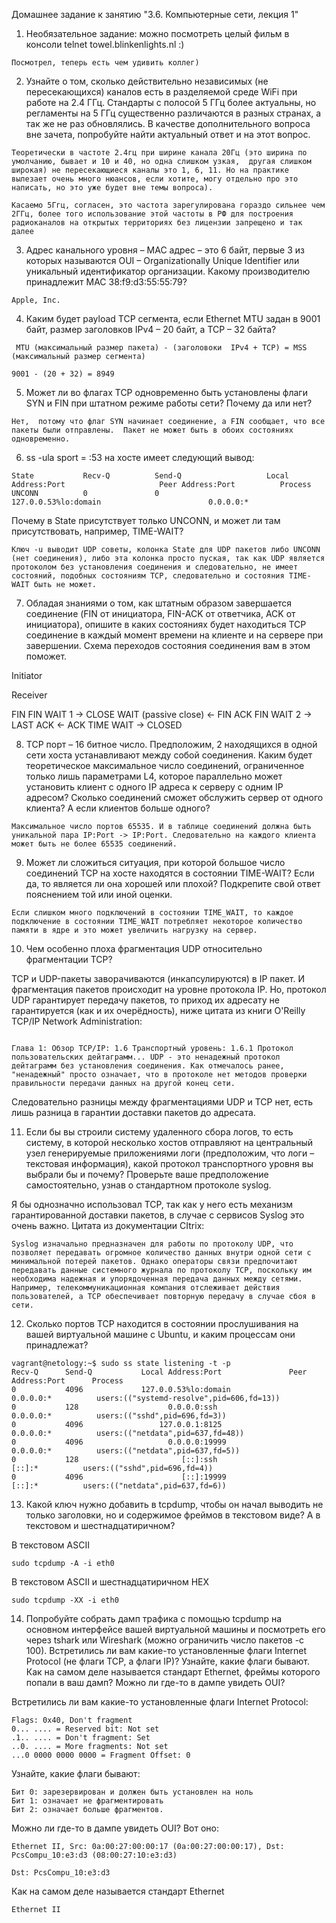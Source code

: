 Домашнее задание к занятию "3.6. Компьютерные сети, лекция 1"

1. Необязательное задание: можно посмотреть целый фильм в консоли telnet towel.blinkenlights.nl :)
```
Посмотрел, теперь есть чем удивить коллег)
```

2. Узнайте о том, сколько действительно независимых (не пересекающихся) каналов есть в разделяемой среде WiFi при работе на 2.4 ГГц. Стандарты с полосой 5 ГГц более актуальны, но регламенты на 5 ГГц существенно различаются в разных странах, а так же не раз обновлялись. В качестве дополнительного вопроса вне зачета, попробуйте найти актуальный ответ и на этот вопрос.
```
Теоретически в частоте 2.4гц при ширине канала 20Гц (это ширина по умолчанию, бывает и 10 и 40, но одна слишком узкая,  другая слишком широкая) не пересекающиеся каналы это 1, 6, 11. Но на практике вылезает очень много нюансов, если хотите, могу отдельно про это написать, но это уже будет вне темы вопроса).

Касаемо 5Ггц, согласен, это частота зарегулирована гораздо сильнее чем 2ГГц, более того использование этой частоты в РФ для построения радиоканалов на открытых территориях без лицензии запрещено и так далее
```

3. Адрес канального уровня – MAC адрес – это 6 байт, первые 3 из которых называются OUI – Organizationally Unique Identifier или уникальный идентификатор организации. Какому производителю принадлежит MAC 38:f9:d3:55:55:79?
```
Apple, Inc.
```

4. Каким будет payload TCP сегмента, если Ethernet MTU задан в 9001 байт, размер заголовков IPv4 – 20 байт, а TCP – 32 байта?
```
 MTU (максимальный размер пакета) - (заголовоки  IPv4 + TCP) = MSS (максимальный размер сегмента)

9001 - (20 + 32) = 8949 
```

5. Может ли во флагах TCP одновременно быть установлены флаги SYN и FIN при штатном режиме работы сети? Почему да или нет?
```
Нет,  потому что флаг SYN начинает соединение, а FIN сообщает, что все пакеты были отправлены.  Пакет не может быть в обоих состояниях одновременно.
```

6. ss -ula sport = :53 на хосте имеет следующий вывод:
```
State           Recv-Q          Send-Q                   Local Address:Port                     Peer Address:Port          Process
UNCONN          0               0                        127.0.0.53%lo:domain                        0.0.0.0:*
```
Почему в State присутствует только UNCONN, и может ли там присутствовать, например, TIME-WAIT?

```
Ключ -u выводит UDP советы, колонка State для UDP пакетов либо UNCONN (нет соединения), либо эта колонка просто пуская, так как UDP является протоколом без установления соединения и следовательно, не имеет состояний, подобных состояниям TCP, следовательно и состояния TIME-WAIT быть не может.
```

7. Обладая знаниями о том, как штатным образом завершается соединение (FIN от инициатора, FIN-ACK от ответчика, ACK от инициатора), опишите в каких состояниях будет находиться TCP соединение в каждый момент времени на клиенте и на сервере при завершении. Схема переходов состояния соединения вам в этом поможет.

Initiator

Receiver

FIN
FIN WAIT 1
->
CLOSE WAIT (passive close)
<-
FIN ACK
FIN WAIT 2
->
LAST ACK
<-
ACK
TIME WAIT
->
CLOSED


8. TCP порт – 16 битное число. Предположим, 2 находящихся в одной сети хоста устанавливают между собой соединения. Каким будет теоретическое максимальное число соединений, ограниченное только лишь параметрами L4, которое параллельно может установить клиент с одного IP адреса к серверу с одним IP адресом? Сколько соединений сможет обслужить сервер от одного клиента? А если клиентов больше одного?
```
Максимальное число портов 65535. И в таблице соединений должна быть уникальной пара IP:Port -> IP:Port. Следовательно на каждого клиента может быть не более 65535 соединений.
```

9. Может ли сложиться ситуация, при которой большое число соединений TCP на хосте находятся в состоянии TIME-WAIT? Если да, то является ли она хорошей или плохой? Подкрепите свой ответ пояснением той или иной оценки.
```
Если слишком много подключений в состоянии TIME_WAIT, то каждое подключение в состоянии TIME_WAIT потребляет некоторое количество памяти в ядре и это может увеличить нагрузку на сервер.
```

10. Чем особенно плоха фрагментация UDP относительно фрагментации TCP?

TCP и UDP-пакеты заворачиваются (инкапсулируются) в IP пакет.  И фрагментация пакетов происходит на уровне протокола IP. Но, протокол UDP гарантирует передачу пакетов, то приход их адресату не гарантируется (как и их очерёдность), ниже цитата из книги O'Reilly TCP/IP Network Administration:
```

Глава 1: Обзор TCP/IP: 1.6 Транспортный уровень: 1.6.1 Протокол пользовательских дейтаграмм... UDP - это ненадежный протокол дейтаграмм без установления соединения. Как отмечалось ранее, "ненадежный" просто означает, что в протоколе нет методов проверки правильности передачи данных на другой конец сети.
```
Следовательно разницы между фрагментациями UDP и TCP нет, есть лишь разница в гарантии доставки пакетов до адресата.

11. Если бы вы строили систему удаленного сбора логов, то есть систему, в которой несколько хостов отправляют на центральный узел генерируемые приложениями логи (предположим, что логи – текстовая информация), какой протокол транспортного уровня вы выбрали бы и почему? Проверьте ваше предположение самостоятельно, узнав о стандартном протоколе syslog.

Я бы однозначно использовал TCP, так как у него есть механизм гарантированной доставки пакетов, в случае с сервисов Syslog это очень важно.
Цитата из документации CItrix:
```
Syslog изначально предназначен для работы по протоколу UDP, что позволяет передавать огромное количество данных внутри одной сети с минимальной потерей пакетов. Однако операторы связи предпочитают передавать данные системного журнала по протоколу TCP, поскольку им необходима надежная и упорядоченная передача данных между сетями. Например, телекоммуникационная компания отслеживает действия пользователей, а TCP обеспечивает повторную передачу в случае сбоя в сети.
```

12. Сколько портов TCP находится в состоянии прослушивания на вашей виртуальной машине с Ubuntu, и каким процессам они принадлежат?
```
vagrant@netology:~$ sudo ss state listening -t -p 
Recv-Q      Send-Q           Local Address:Port               Peer Address:Port      Process 
0           4096             127.0.0.53%lo:domain                  0.0.0.0:*          users:(("systemd-resolve",pid=606,fd=13)) 
0           128                    0.0.0.0:ssh                     0.0.0.0:*          users:(("sshd",pid=696,fd=3)) 
0           4096                 127.0.0.1:8125                    0.0.0.0:*          users:(("netdata",pid=637,fd=48)) 
0           4096                   0.0.0.0:19999                   0.0.0.0:*          users:(("netdata",pid=637,fd=5)) 
0           128                       [::]:ssh                        [::]:*          users:(("sshd",pid=696,fd=4)) 
0           4096                      [::]:19999                      [::]:*          users:(("netdata",pid=637,fd=6))
```

13. Какой ключ нужно добавить в tcpdump, чтобы он начал выводить не только заголовки, но и содержимое фреймов в текстовом виде? А в текстовом и шестнадцатиричном?

В текстовом ASCII 
```
sudo tcpdump -A -i eth0
```

В текстовом ASCII и шестнадцатиричном HEX
```
sudo tcpdump -XX -i eth0
```

14. Попробуйте собрать дамп трафика с помощью tcpdump на основном интерфейсе вашей виртуальной машины и посмотреть его через tshark или Wireshark (можно ограничить число пакетов -c 100). Встретились ли вам какие-то установленные флаги Internet Protocol (не флаги TCP, а флаги IP)? Узнайте, какие флаги бывают. Как на самом деле называется стандарт Ethernet, фреймы которого попали в ваш дамп? Можно ли где-то в дампе увидеть OUI?

Встретились ли вам какие-то установленные флаги Internet Protocol:
```
Flags: 0x40, Don't fragment
0... .... = Reserved bit: Not set
.1.. .... = Don't fragment: Set
..0. .... = More fragments: Not set
...0 0000 0000 0000 = Fragment Offset: 0
```

Узнайте, какие флаги бывают:
```
Бит 0: зарезервирован и должен быть установлен на ноль 
Бит 1: означает не фрагментировать 
Бит 2: означает больше фрагментов.
```

Можно ли где-то в дампе увидеть OUI?
Вот оно:
```
Ethernet II, Src: 0a:00:27:00:00:17 (0a:00:27:00:00:17), Dst: PcsCompu_10:e3:d3 (08:00:27:10:e3:d3)

Dst: PcsCompu_10:e3:d3
```

Как на самом деле называется стандарт Ethernet
```
Ethernet II
```
